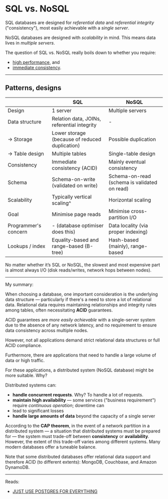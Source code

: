 # SQL vs. NoSQL

SQL databases are designed for _referential data_ and _referential integrity_ ("consistency"), 
most easily achievable with a _single server_.

NoSQL databases are designed with _scalability_ in mind. This means data lives in _multiple servers_.

The question of SQL vs. NoSQL really boils down to whether you require:
* [high performance](./goals/performance.md), and
* [immediate consistency](./goals/consistency.md).

---

## Patterns, designs

|                      | SQL                                            | NoSQL                                        |
|----------------------|------------------------------------------------|----------------------------------------------|
| Design               | 1 server                                       | Multiple servers                             |
| Data structure       | Relation data, JOINs, referential integrity    | -                                            |
| \-> Storage          | Lower storage (because of reduced duplication) | Possible duplication                         |
| \-> Table design     | Multiple tables                                | Single-table design                          |
| Consistency          | Immediate consistency (ACID)                   | Mainly eventual consistency                  |
| Schema               | Schema-on-write (validated on write)           | Schema-on-read (schema is validated on read) |
| Scalability          | Typically vertical scaling^                    | Horizontal scaling                           |
| Goal                 | Minimise page reads                            | Minimise cross-partition I/O                 |
| Programmer's concern | - (database optimiser does this)               | Data locality (via proper indexing)          |
| Lookups / index      | Equality-based and range-based (B-tree)        | Hash-based (mainly), range-based             |

No matter whether it’s SQL or NoSQL, the slowest and most expensive part is almost always I/O 
(disk reads/writes, network hops between nodes).

---

My summary:

When choosing a database, one important consideration is the underlying data structure — particularly if there's a 
need to store a lot of relational data. Relational data requires maintaining relationships and integrity rules 
among tables, often necessitating **ACID** guarantees.

ACID guarantees are _more easily achievable_ with a single-server system due to the absence of any network latency, 
and no requirement to ensure data consistency across multiple nodes.

However, not all applications demand strict relational data structures or full ACID compliance. 

Furthermore, there are applications that need to handle a large volume of data or high traffic.

For these applications, a distributed system (NoSQL database) might be more suitable. Why?

Distributed systems can:
* **handle concurrent requests**. Why? To handle a lot of requests.
* **maintain high availability** — some services ("business requirement") require _continuous operation_; downtime can 
* lead to significant losses
* **handle large amounts of data** beyond the capacity of a single server

According to the **CAP theorem**, in the event of a network partition in a distributed system — a situation that 
distributed systems must be prepared for — the system must trade-off between **consistency** or **availability**. 
However, the extent of this trade-off varies among different systems. Many modern databases offer a tuneable balance.

Note that some distributed databases offer relational data support and therefore ACID (to different extents): MongoDB, 
Couchbase, and Amazon DynamoDB.

---

Reads:
* [JUST USE POSTGRES FOR EVERYTHING](https://www.amazingcto.com/postgres-for-everything/)

